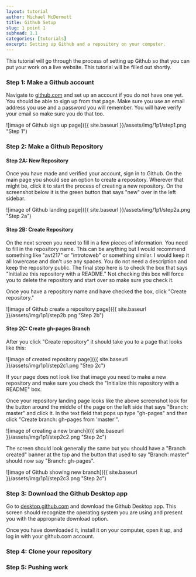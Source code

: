 ```yaml
---
layout: tutorial
author: Michael McDermott
title: Github Setup
slug: 1 point 1
subhead: 1.1
categories: [tutorials]
excerpt: Setting up Github and a repository on your computer.
---
```

This tutorial will go through the process of setting up Github so that you can put your work on a live website. This tutorial will be filled out shortly.

### <span id="step1">Step 1: Make a Github account</span>
Navigate to [github.com](https://github.com/) and set up an account if you do not have one yet. You should be able to sign up from that page. Make sure you use an email address you use and a password you will remember. You will have verify your email so make sure you do that too.

![image of Github sign up page]({{ site.baseurl }}/assets/img/1p1/step1.png "Step 1")

### <span id="step2">Step 2: Make a Github Repository</span>
#### Step 2A: New Repository
Once you have made and verified your account, sign in to Github. On the main page you should see an option to create a repository. Wherever that might be, click it to start the process of creating a new repository. On the screenshot below it is the green button that says "new" over in the left sidebar.

![image of Github landing page]({{ site.baseurl }}/assets/img/1p1/step2a.png "Step 2a")

#### Step 2B: Create Repository
On the next screen you need to fill in a few pieces of information. You need to fill in the repository name. This can be anything but I would recommend something like "avt217" or "introtoweb" or something similar. I would keep it all lowercase and don't use any spaces. You do not need a description and keep the repository public. The final step here is to check the box that says "Initialize this repository with a README." Not checking this box will force you to delete the repository and start over so make sure you check it.

Once you have a repository name and have checked the box, click "Create repository."

![image of Github create a repository page]({{ site.baseurl }}/assets/img/1p1/step2b.png "Step 2b")

#### Step 2C: Create gh-pages Branch
After you click "Create repository" it should take you to a page that looks like this:

![image of created repository page]({{ site.baseurl }}/assets/img/1p1/step2c1.png "Step 2c")

If your page does not look like that image you need to make a new repository and make sure you check the "Initialize this repository with a README" box.

Once your repository landing page looks like the above screenshot look for the button around the middle of the page on the left side that says "Branch: master" and click it. In the text field that pops up type "gh-pages" and then click "Create branch: gh-pages from 'master'".

![image of creating a new branch]({{ site.baseurl }}/assets/img/1p1/step2c2.png "Step 2c")

The screen should look generally the same but you should have a "Branch created" banner at the top and the button that used to say "Branch: master" should now say "Branch: gh-pages".

![image of Github showing new branch]({{ site.baseurl }}/assets/img/1p1/step2c3.png "Step 2c")

### <span id="step3">Step 3: Download the Github Desktop app</span>
Go to [desktop.github.com](https://desktop.github.com/) and download the Github Desktop app. This screen should recognize the operating system you are using and present you with the appropriate download option.

Once you have downloaded it, install it on your computer, open it up, and log in with your github.com account.

### <span id="step4">Step 4: Clone your repository</span>

### <span id="step5">Step 5: Pushing work</span>
